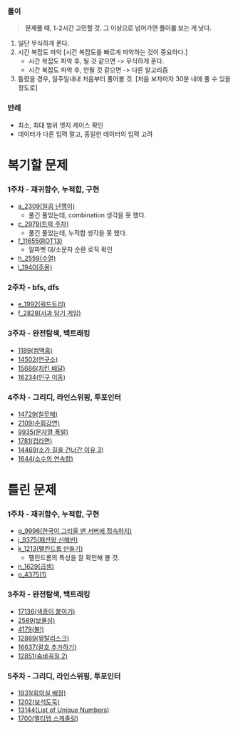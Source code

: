 ### 풀이

> **문제풀 때, 1-2시간 고민할 것. 그 이상으로 넘어가면 풀이를 보는 게 낫다.**

1. 일단 무식하게 푼다.
2. 시간 복잡도 파악 [시간 복잡도를 빠르게 파악하는 것이 중요하다.]
    - 시간 복잡도 파악 후, 될 것 같으면 -> 무식하게 푼다.
    - 시간 복잡도 파악 후, 안될 것 같으면 -> 다른 알고리즘
3. 틀렸을 경우, 일주일내내 처음부터 풀어볼 것. [처음 보자마자 30분 내에 풀 수 있을 정도로]

### 반례

- 최소, 최대 범위 엣지 케이스 확인
- 데이터가 다른 입력 말고, 동일한 데이터의 입력 고려

# 복기할 문제

### 1주차 - 재귀함수, 누적합, 구현

- [a_2309(일곱 난쟁이)](https://www.acmicpc.net/problem/2309)
    - 풀긴 풀었는데, combination 생각을 못 했다.
- [c_2979(트럭 주차)](https://www.acmicpc.net/problem/2979)
    - 풀긴 풀었는데, 누적합 생각을 못 했다.
- [f_11655(ROT13)](https://www.acmicpc.net/problem/11655)
    - 알파벳 대/소문자 순환 로직 확인
- [h_2559(수열)](https://www.acmicpc.net/problem/2559)
- [l_1940(주몽)](https://www.acmicpc.net/problem/1940)

### 2주차 - bfs, dfs

- [e_1992(쿼드트리)](https://www.acmicpc.net/problem/1992)
- [f_2828(사과 담기 게임)](https://www.acmicpc.net/problem/2828)

### 3주차 - 완전탐색, 백트래킹

- [1189(컴백홈)](https://www.acmicpc.net/problem/1189)
- [14502(연구소)](https://www.acmicpc.net/problem/14502)
- [15686(치킨 배달)](https://www.acmicpc.net/problem/15686)
- [16234(인구 이동)](https://www.acmicpc.net/problem/16234)

### 4주차 - 그리디, 라인스위핑, 투포인터

- [14729(칠무해)](https://www.acmicpc.net/problem/14729)
- [2109(순회강연)](https://www.acmicpc.net/problem/2109)
- [9935(문자열 폭발)](https://www.acmicpc.net/problem/9935)
- [1781(컵라면)](https://www.acmicpc.net/problem/1781)
- [14469(소가 길을 건너간 이유 3)](https://www.acmicpc.net/problem/14469)
- [1644(소수의 연속합)](https://www.acmicpc.net/problem/1644)

# 틀린 문제

### 1주차 - 재귀함수, 누적합, 구현

- [g_9996(한국이 그리울 땐 서버에 접속하지)](https://www.acmicpc.net/problem/9996)
- [j_9375(패션왕 신해빈)](https://www.acmicpc.net/problem/9375)
- [k_1213(팰린드롬 만들기)](https://www.acmicpc.net/problem/1213)
    - 팰린드롬의 특성을 잘 확인해 볼 것.
- [n_1629(곱셈)](https://www.acmicpc.net/problem/1629)
- [o_4375(1)](https://www.acmicpc.net/problem/4375)

### 3주차 - 완전탐색, 백트래킹

- [17136(색종이 붙이기)](https://www.acmicpc.net/problem/17136)
- [2589(보물섬)](https://www.acmicpc.net/problem/2589)
- [4179(불!)](https://www.acmicpc.net/problem/4179)
- [12869(뮤탈리스크)](https://www.acmicpc.net/problem/12869)
- [16637(괄호 추가하기)](https://www.acmicpc.net/problem/16637)
- [12851(숨바꼭질 2)](https://www.acmicpc.net/problem/12851)

### 5주차 - 그리디, 라인스위핑, 투포인터

- [1931(회의실 배정)](https://www.acmicpc.net/problem/1931)
- [1202(보석도둑)](https://www.acmicpc.net/problem/1202)
- [13144(List of Unique Numbers)](https://www.acmicpc.net/problem/13144)
- [1700(멀티탭 스케줄링)](https://www.acmicpc.net/problem/1700)
